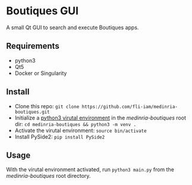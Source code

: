 # Boutiques GUI

A small Qt GUI to search and execute Boutiques apps.

## Requirements

 - python3
 - Qt5
 - Docker or Singularity

## Install

 - Clone this repo: `git clone https://github.com/fli-iam/medinria-boutiques.git`
 - Initialize a [python3 virutal environment](https://docs.python.org/3/library/venv.html) in the *medinria-boutiques* root dir: `cd medinria-boutiques && python3 -m venv .`
 - Activate the virutal environment: `source bin/activate`
 - Install PySide2: `pip install PySide2`

## Usage

With the virutal environment activated, run `python3 main.py` from the *medinria-boutiques* root directory.